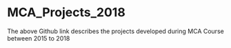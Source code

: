 # MCA_Projects_2018
The above Github link describes the projects developed during MCA Course between 2015 to 2018
